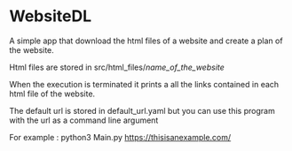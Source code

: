 # WebsiteDL
A simple app that download the html files of a website and create a plan of the website.

Html files are stored in src/html_files/*name_of_the_website*

When the execution is terminated it prints a all the links contained in each html file of the website.

The default url is stored in default_url.yaml but you can use this program with the url as a command line argument

For example : python3 Main.py https://thisisanexample.com/